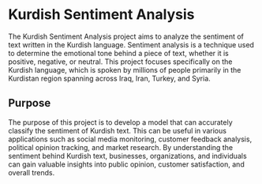 # Kurdish Sentiment Analysis

The Kurdish Sentiment Analysis project aims to analyze the sentiment of text written in the Kurdish language. Sentiment analysis is a technique used to determine the emotional tone behind a piece of text, whether it is positive, negative, or neutral. This project focuses specifically on the Kurdish language, which is spoken by millions of people primarily in the Kurdistan region spanning across Iraq, Iran, Turkey, and Syria.

## Purpose
The purpose of this project is to develop a model that can accurately classify the sentiment of Kurdish text. This can be useful in various applications such as social media monitoring, customer feedback analysis, political opinion tracking, and market research. By understanding the sentiment behind Kurdish text, businesses, organizations, and individuals can gain valuable insights into public opinion, customer satisfaction, and overall trends.
